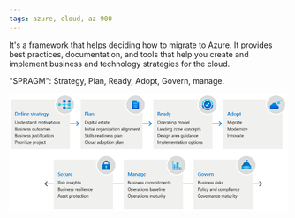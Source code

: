 ```yaml
---
tags: azure, cloud, az-900
---
```

It's a framework that helps deciding how to migrate to Azure. It provides best practices, documentation, and tools that help you create and implement business and technology strategies for the cloud.

"SPRAGM": Strategy, Plan, Ready, Adopt, Govern, manage.

![Cloud Adoption Framework steps](cloud-adoption-framework.png)
